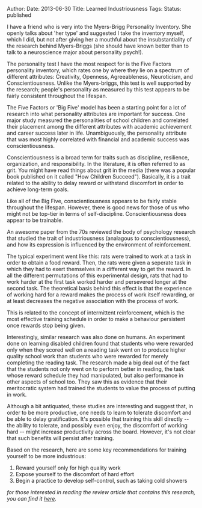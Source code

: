 Author: 
Date: 2013-06-30
Title: Learned Industriousness
Tags: 
Status: published

I have a friend who is very into the Myers-Brigg Personality Inventory. She openly talks about 'her type' and suggested I take the inventory myself, which I did, but not after giving her a mouthful about the insubstantiality of the research behind Myers-Briggs (she should have known better than to talk to a neuroscience major about personality psych!).

 The personality test I have the most respect for is the Five Factors personality inventory, which rates one by where they lie on a spectrum of different attributes: Creativity, Openness, Agreeableness, Neuroticism, and Conscientiousness. Unlike the Myers-briggs, this test is well supported by the research; people's personality as measured by this test appears to be fairly consistent throughout the lifespan.

The Five Factors or 'Big Five' model has been a starting point for a lot of research into what personality attributes are important for success. One major study measured the personalities of school children and correlated their placement among the different attributes with academic achievement and career success later in life. Unambiguously, the personality attribute that was most highly correlated with financial and academic success was conscientiousness.

Conscientiousness is a broad term for traits such as discipline, resilience, organization, and responsibility. In the literature, it is often referred to as grit. You might have read things about grit in the media (there was a popular book published on it called "How Children Succeed"). Basically, it is a trait related to the ability to delay reward or withstand discomfort in order to achieve long-term goals. 

Like all of the Big Five, conscientiousness appears to be fairly stable throughout the lifespan. However, there is good news for those of us who might not be top-tier in terms of self-discipline. Conscientiousness does appear to be trainable.

An awesome paper from the 70s reviewed the body of psychology research that studied the trait of industriousness (analagous to conscientiousness), and how its expression is influenced by the environment of reinforcement. 

The typical experiment went like this: rats were trained to work at a task in order to obtain a food reward. Then, the rats were given a seperate task in which they had to exert themselves in a different way to get the reward. In all the different permutations of this experimental design, rats that had to work harder at the first task worked harder and persevered longer at the second task. The theoretical basis behind this effect is that the experience of working hard for a reward makes the process of work itself rewarding, or at least decreases the negative association with the process of work.

This is related to the concept of intermittent reinforcement, which is the most effective training schedule in order to make a behaviour persistent once rewards stop being given. 

Interestingly, similar research was also done on humans. An experiment done on learning disabled children found that students who were rewarded only when they scored well on a reading task went on to produce higher quality school work than students who were rewarded for merely completing the reading task. The research made a big deal out of the fact that the students not only went on to perform better in reading, the task whose reward schedule they had manipulated, but also performance in other aspects of school too. They saw this as evidence that their meritocratic system had trained the students to value the process of putting in work. 

Although a bit antiquated, these studies are interesting and suggest that, in order to be more productive, one needs to learn to tolerate discomfort and be able to delay gratification. It's possible that training this skill directly -- the ability to tolerate, and possibly even enjoy, the discomfort of working hard -- might increase productivity across the board. However, it's not clear that such benefits will persist after training.

Based on the research, here are some key recommendations for training yourself to be more industrious:
1. Reward yourself only for high quality work
2. Expose yourself to the discomfort of hard effort
3. Begin a practice to develop self-control, such as taking cold showers

*for those interested in reading the review article that contains this research, you can find it [here](http://homepages.se.edu/cvonbergen/files/2013/01/Learned-Industriousness.pdf).* 
